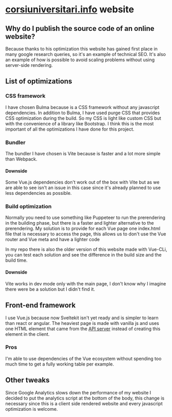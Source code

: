 # [corsiuniversitari.info](https://www.corsiuniversitari.info/) website
## Why do I publish the source code of an online website?
Because thanks to his optimization this website has gained first place in many google research queries, so it's an example of technical SEO. It's also an example of how is possible to avoid scaling problems without using server-side rendering. 
## List of optimizations
### CSS framework
I have chosen Bulma because is a CSS framework without any javascript dependencies. In addition to Bulma, I have used purge CSS that provides CSS optimization during the build. So my CSS is light like custom CSS but with the convenience of a library like Bootstrap. I think this is the most important of all the optimizations I have done for this project.
### Bundler
The bundler I have chosen is Vite because is faster and a lot more simple than Webpack.
#### Downside
Some Vue.js dependencies don't work out of the box with Vite but as we are able to see isn't an issue in this case since it's already planned to use less dependencies as possible.
### Build optimization
Normally you need to use something like Puppeteer to run the prerendering in the building phase, but there is a faster and lighter alternative to the prerendering. My solution is to provide for each Vue page one index.html file that is necessary to access the page, this allows us to don't use the Vue router and Vue meta and have a lighter code

In my repo there is also the older version of this website made with Vue-CLi, you can test each solution and see the difference in the build size and the build time.
#### Downside
Vite works in dev mode only with the main page, I don't know why I imagine there were be a solution but I didn't find it.
## Front-end framework
I use Vue.js because now Sveltekit isn't yet ready and is simpler to learn than react or angular. The heaviest page is made with vanilla js and uses one HTML element that came from the [API server](https://github.com/ludotosk/json-corsi-fastify) instead of creating this element in the client.
### Pros
I'm able to use dependencies of the Vue ecosystem without spending too much time to get a fully working table per example.
## Other tweaks
Since Google Analytics slows down the performance of my website I decided to put the analytics script at the bottom of the body, this change is necessary since this is a client side rendered website and every javascript optimization is welcome.